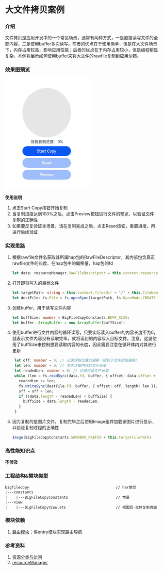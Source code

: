 # 大文件拷贝案例

### 介绍

文件拷贝是应用开发中的一个常见场景，通常有两种方式，一是直接读写文件的全部内容，二是使用buffer多次读写。前者的优点在于使用简单，但是在大文件场景下，内存占用较高，影响应用性能；后者的优点在于内存占用较小，但是编程稍显复杂。本例将展示如何使用buffer来将大文件的rawfile复制到应用沙箱。

### 效果图预览

![big_file_copy](../../entry/src/main/resources/base/media/big_file_copy.gif)

**使用说明**

1. 点击Start Copy按钮开始复制
2. 当复制进度达到100%之后，点击Preview按钮进行文件的预览，以验证文件复制的正确性
3. 如果要反复验证本场景，请在复制完成之后，点击Reset按钮，重置进度，再进行后续验证

### 实现思路

1. 根据rawfile文件名获取其所属hap包的RawFileDescriptor，其内部包含真正rawfile文件的长度、在hap包中的偏移量，hap包的fd
    ```typescript
    let data: resourceManager.RawFileDescriptor = this.context.resourceManager.getRawFdSync(this.fileName);
    ```
1. 打开即将写入的目标文件
   ```typescript
   let targetPath: string = this.context.filesDir + "/" + this.fileName;
   let destFile: fs.File = fs.openSync(targetPath, fs.OpenMode.CREATE | fs.OpenMode.READ_WRITE);
   ```
1. 创建buffer，用于读写文件内容
   ```typescript
   let buffSize: number = BigFileCopyConstants.BUFF_SIZE;
   let buffer: ArrayBuffer = new ArrayBuffer(buffSize);
   ```
1. 使用buffer进行文件内容的循环读写，只要实际读入buffer的内容长度不为0，就表示文件内容没有读取完毕，就将读到的内容写入目标文件。注意，这里使用了buffSize来控制想要读取内容的长度，因此需要注意在循环体内对其进行更新
   ```typescript
    let off: number = 0; // 记录读取位置的偏移（相较于文件起始偏移）
    let len: number = 0; // 本次读取内容的实际长度
    let readedLen: number = 0; // 记录已读文件长度
    while (len = fs.readSync(data.fd, buffer, { offset: data.offset + off, length: buffSize })) {
      readedLen += len;
      fs.writeSync(destFile.fd, buffer, { offset: off, length: len });
      off = off + len;
      if ((data.length - readedLen) < buffSize) {
        buffSize = data.length - readedLen;
      }
    }
   ```
1. 因为复制的是图片文件，复制完毕之后使用Image组件加载该图片进行显示，以验证复制过程的正确性
    ```typescript
    Image(BigFileCopyConstants.SANDBOX_PREFIX + this.targetFilePath)
    ```

### 高性能知识点

**不涉及**

### 工程结构&模块类型

   ```
   bigfilecopy                                        // har类型
   |---constants
   |    |---BigFileCopyConstants                      // 常量
   |---view
   |    |---BigFileCopyView.ets                       // 视图层-文件复制页面
   ```

### 模块依赖

1. [路由模块](../routermodule)：供entry模块实现路由导航

### 参考资料

1. [资源分类与访问](https://developer.huawei.com/consumer/cn/doc/harmonyos-guides/resource-categories-and-access-0000001774119914#ZH-CN_TOPIC_0000001774119914__%E8%B5%84%E6%BA%90%E5%88%86%E7%B1%BB)
1. [resourceManager](https://developer.huawei.com/consumer/cn/doc/harmonyos-references/js-apis-resource-manager-0000001774281590)